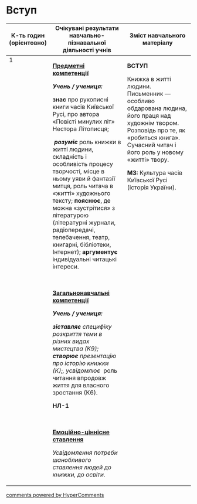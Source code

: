<div id="hypercomments_widget" class="js-hypercomments-widget invisible"></div>

# Вступ

<table>
  <tr>
    <td width="10%" align="center"><b>К-ть годин (орієнтовно)</b></td>
    <td width="45%" align="center"><b>Очікувані результати навчально-пізнавальної діяльності учнів</b></td>
    <td width="45%" align="center"><b>Зміст навчального матеріалу</b></td></td>
  </tr>
<tbody>
  <tr>
<td width="10%" style="vertical-align:top !important;">1</td>
    <td width="45%" style="vertical-align:top !important;">
<p><strong><u>Предметні компетенції </u></strong></p>
<p><strong><em>Учень / учениця: </em></strong></p>
<p><strong>знає</strong> про рукописні книги часів Київської Русі, про автора &laquo;Повісті минулих літ&raquo; Нестора Лiтописця;</p>
<p>&nbsp;<strong><em>розуміє</em></strong> роль книжки в житті людини, складність і особливість процесу творчості, місце в ньому уяви й фантазії митця, роль читача в &laquo;житті&raquo; художнього тексту; <strong>пояснює</strong>, де можна &laquo;зустрітися&raquo; з літературою (літературні журнали, радіопередачі, телебачення, театр, книгарні, бібліотеки, Інтернет); <strong>аргументує</strong> індивідуальні читацькі інтереси.</p>
<p>&nbsp;</p>
<p><strong><u>Загальнонавчальні компетенції</u></strong></p>
<p><strong><em>Учень / учениця: </em></strong></p>
<p><strong><em>зіставляє </em></strong><em>специфіку розкриття теми в різних видах мистецтва (К9); <strong>створює</strong> презентацію про історію книжки (К);, усвідомлює </em>&nbsp;роль читання впродовж життя для власного зростання (К6). <em>&nbsp;</em></p>
<p><strong>НЛ-1</strong></p>
<p>&nbsp;</p>
<p><strong><u>Емоційно-ціннісне ставлення</u></strong></p>
<p><em>Усвідомлення потреби шанобливого ставлення людей до книжки, до освіти.</em></p> 
</td>
    <td width="45%" style="vertical-align:top !important;">
<p><strong>ВСТУП </strong></p>
<p>Книжка в житті людини. Письменник &mdash; особливо обдарована людина, його праця над художнім твором. Розповідь про те, як &laquo;робиться книга&raquo;. Сучасний читач і його роль у новому &laquo;житті&raquo; твору.</p>
<p><strong>МЗ:</strong> Культура часів Київської Русі (історія України).</p></td>
  </tr>
</tbody>
</table>

<div class="js-hypercomments-container">
<a href="http://hypercomments.com" class="hc-link" title="comments widget">comments powered by HyperComments</a>
</div>